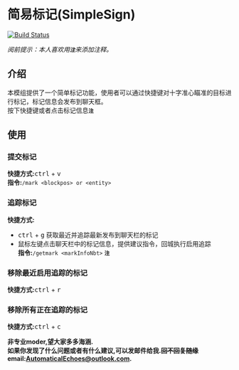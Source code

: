 # 简易标记(SimpleSign)
[![Build Status](https://img.shields.io/badge/MinecraftForge-1.19.x-brightgreen)](https://github.com/MinecraftForge/MinecraftForge?branch=1.20.x)

_阅前提示：本人喜欢用<span title="如果影响你观看就先给你道个歉啦！>-<" >**`注`**</span>来添加注释。_
## 介绍

本模组提供了一个简单标记功能，使用者可以通过快捷键对十字准心瞄准的目标进行标记，标记信息会发布到聊天框。  
按下快捷键或者点击标记信息<span title="点击标记信息提供的是建议指令，因为本质上是指令模组，点击完提交即可" >**`注`**</span>

## 使用

### 提交标记
**快捷方式:**<kbd>ctrl</kbd> + <kbd>v</kbd>  
**指令:**`/mark <blockpos> or <entity>`

### 追踪标记
**快捷方式:**  
 - <kbd>ctrl</kbd> + <kbd>g</kbd> 获取最近并追踪最新发布到聊天栏的标记  
 - 鼠标左键点击聊天栏中的标记信息，提供建议指令，回城执行启用追踪  
**指令:**`/getmark <markInfoNbt>` <span title="不建议手写，因为是NBT" >**`注`**</span>

### 移除最近启用追踪的标记
**快捷方式:**<kbd>ctrl</kbd> + <kbd>r</kbd>

### 移除所有正在追踪的标记
**快捷方式:**<kbd>ctrl</kbd> + <kbd>c</kbd>

**非专业moder,望大家多多海涵.  
如果你发现了什么问题或者有什么建议,可以发邮件给我.~~回不回复随缘~~  
email:AutomaticalEchoes@outlook.com.**
